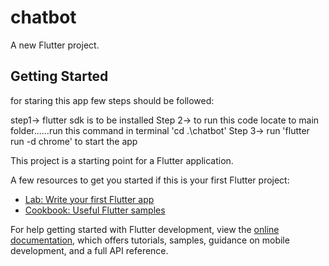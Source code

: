 # chatbot

A new Flutter project.

## Getting Started

for staring this app few steps should be followed:

step1-> flutter sdk is to be installed
Step 2-> to run this code locate to main folder......run this command in terminal 'cd .\chatbot\' 
Step 3-> run 'flutter run -d chrome' to start the app

This project is a starting point for a Flutter application.

A few resources to get you started if this is your first Flutter project:

- [Lab: Write your first Flutter app](https://docs.flutter.dev/get-started/codelab)
- [Cookbook: Useful Flutter samples](https://docs.flutter.dev/cookbook)

For help getting started with Flutter development, view the
[online documentation](https://docs.flutter.dev/), which offers tutorials,
samples, guidance on mobile development, and a full API reference.
